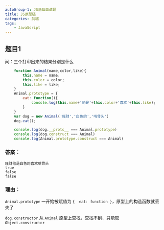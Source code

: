 ```yaml
---
autoGroup-1: JS基础面试题
title: JS原型链
categories: 前端
tags:
    - JavaScript
---
```


## 题目1

问：三个打印出来的结果分别是什么

```JavaScript
    function Animal(name,color,like){
        this.name = name;
        this.color = color;
        this.like = like;
    }
    Animal.prototype = {
        eat: function(){
            console.log(this.name+'他是'+this.color+'喜欢'+this.like);
        }
    }
    var dog = new Animal('旺财','白色的','啃骨头')
    dog.eat();

    console.log(dog.__proto__ === Animal.prototype)
    console.log(dog.construct === Animal)
    console.log(Animal.prototype.construct === Animal)
```

### 答案：

```
旺财他是白色的喜欢啃骨头
true
false
false
```

### 理由：

`Animal.prototype` 一开始被赋值为 `{  eat: function }`，原型上的构造函数就丢失了

`dog.constructor` 从 `Animal` 原型上查找，查找不到，只能取 `Object.constructor`
